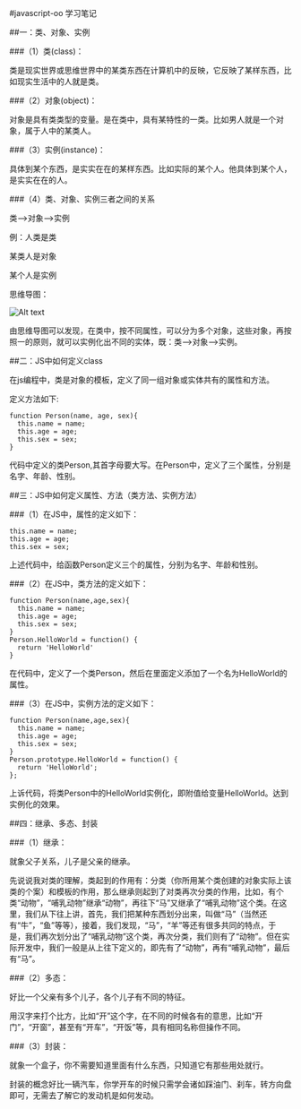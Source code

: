 #javascript-oo 学习笔记

##一：类、对象、实例

###（1）类(class)：

类是现实世界或思维世界中的某类东西在计算机中的反映，它反映了某样东西，比如现实生活中的人就是类。

###（2）对象(object)：

对象是具有类类型的变量。是在类中，具有某特性的一类。比如男人就是一个对象，属于人中的某类人。

###（3）实例(instance)：

具体到某个东西，是实实在在的某样东西。比如实际的某个人。他具体到某个人，是实实在在的人。

###（4）类、对象、实例三者之间的关系

类-->对象-->实例

例：人类是类

某类人是对象

某个人是实例

思维导图：

![Alt text](类.jpg)

由思维导图可以发现，在类中，按不同属性，可以分为多个对象，这些对象，再按照一的原则，就可以实例化出不同的实体，既：类-->对象-->实例。

##二：JS中如何定义class

在js编程中，类是对象的模板，定义了同一组对象或实体共有的属性和方法。

<p>定义方法如下:</p>

<pre><code>function Person(name, age, sex){
  this.name = name;
  this.age = age;
  this.sex = sex;
}
</code></pre>

代码中定义的类Person,其首字母要大写。在Person中，定义了三个属性，分别是名字、年龄、性别。

##三：JS中如何定义属性、方法（类方法、实例方法）

###（1）在JS中，属性的定义如下：

<pre><code>this.name = name;
this.age = age;
this.sex = sex;
</code></pre>

上述代码中，给函数Person定义三个的属性，分别为名字、年龄和性别。

###（2）在JS中，类方法的定义如下：

<pre><code>function Person(name,age,sex){
  this.name = name;
  this.age = age;
  this.sex = sex;
}
Person.HelloWorld = function() {
  return 'HelloWorld'
}
</code></pre>

在代码中，定义了一个类Person，然后在里面定义添加了一个名为HelloWorld的属性。

###（3）在JS中，实例方法的定义如下：

<pre><code>function Person(name,age,sex){
  this.name = name;
  this.age = age;
  this.sex = sex;
}
Person.prototype.HelloWorld = function() {
  return 'HelloWorld';
};
</code></pre>

上诉代码，将类Person中的HelloWorld实例化，即附值给变量HelloWorld。达到实例化的效果。

##四：继承、多态、封装

###（1）继承：

就象父子关系，儿子是父亲的继承。

先说说我对类的理解，类起到的作用有：分类（你所用某个类创建的对象实际上该类的个案）和模板的作用，那么继承则起到了对类再次分类的作用，比如，有个类“动物”，“哺乳动物”继承“动物”，再往下“马”又继承了“哺乳动物”这个类。在这里，我们从下往上讲，首先，我们把某种东西划分出来，叫做“马”（当然还有“牛”，“鱼”等等），接着，我们发现，“马”，“羊”等还有很多共同的特点，于是，我们再次划分出了“哺乳动物”这个类，再次分类，我们则有了“动物”。但在实际开发中，我们一般是从上往下定义的，即先有了“动物”，再有“哺乳动物”，最后有“马”。

###（2）多态：

好比一个父亲有多个儿子，各个儿子有不同的特征。

用汉字来打个比方，比如“开”这个字，在不同的时候各有的意思，比如“开门”，“开窗”，甚至有“开车”，“开饭”等，具有相同名称但操作不同。

###（3）封装：

就象一个盒子，你不需要知道里面有什么东西，只知道它有那些用处就行。

封装的概念好比一辆汽车，你学开车的时候只需学会诸如踩油门、刹车，转方向盘即可，无需去了解它的发动机是如何发动。

